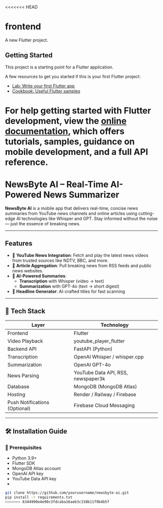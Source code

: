 <<<<<<< HEAD
# frontend

A new Flutter project.

## Getting Started

This project is a starting point for a Flutter application.

A few resources to get you started if this is your first Flutter project:

- [Lab: Write your first Flutter app](https://docs.flutter.dev/get-started/codelab)
- [Cookbook: Useful Flutter samples](https://docs.flutter.dev/cookbook)

For help getting started with Flutter development, view the
[online documentation](https://docs.flutter.dev/), which offers tutorials,
samples, guidance on mobile development, and a full API reference.
=======
#  NewsByte AI – Real-Time AI-Powered News Summarizer

**NewsByte AI** is a mobile app that delivers real-time, concise news summaries from YouTube news channels and online articles using cutting-edge AI technologies like Whisper and GPT. Stay informed without the noise — just the essence of breaking news.

---

## Features

- 🎥 **YouTube News Integration**: Fetch and play the latest news videos from trusted sources like NDTV, BBC, and more.
- 📄 **Article Aggregation**: Pull breaking news from RSS feeds and public news websites.
- 🧠 **AI-Powered Summaries**:
  - **Transcription** with Whisper (video → text)
  - **Summarization** with GPT-4o (text → short digest)
- 📰 **Headline Generator**: AI-crafted titles for fast scanning

---

## 📱 Tech Stack

| Layer            | Technology               |
|------------------|---------------------------|
| Frontend         | Flutter                   |
| Video Playback   | youtube_player_flutter    |
| Backend API      | FastAPI (Python)          |
| Transcription    | OpenAI Whisper / whisper.cpp |
| Summarization    | OpenAI GPT-4o             |
| News Parsing     | YouTube Data API, RSS, newspaper3k |
| Database         | MongoDB (MongoDB Atlas)   |
| Hosting          | Render / Railway / Firebase |
| Push Notifications (Optional) | Firebase Cloud Messaging |

---

## 🛠️ Installation Guide

### 🔹 Prerequisites
- Python 3.9+
- Flutter SDK
- MongoDB Atlas account
- OpenAI API key
- YouTube Data API key
- 
```bash
git clone https://github.com/yourusername/newsbyte-ai.git
pip install -r requirements.txt
>>>>>>> 6344990e4e90c3fdcaba16aeb3c158b11f9b4b5f

